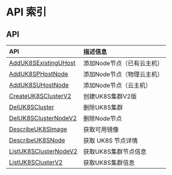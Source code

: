 # API 索引

## API

| API | 描述信息 |
|:---|:---|
|[AddUK8SExistingUHost](api/uk8s-api/add_uk8s_existing_uhost)|添加Node节点（已有云主机）|
|[AddUK8SPHostNode](api/uk8s-api/add_uk8s_phost_node)|添加Node节点（物理云主机）|
|[AddUK8SUHostNode](api/uk8s-api/add_uk8s_uhost_node)|添加Node节点（云主机）|
|[CreateUK8SClusterV2](api/uk8s-api/create_uk8s_cluster_v2)|创建UK8S集群V2版|
|[DelUK8SCluster](api/uk8s-api/del_uk8s_cluster)|删除UK8S集群|
|[DelUK8SClusterNodeV2](api/uk8s-api/del_uk8s_cluster_node_v2)|删除Node节点|
|[DescribeUK8SImage](api/uk8s-api/describe_uk8s_image)|获取可用镜像|
|[DescribeUK8SNode](api/uk8s-api/describe_uk8s_node)|获取 UK8S 节点详情|
|[ListUK8SClusterNodeV2](api/uk8s-api/list_uk8s_cluster_node_v2)|获取UK8S集群节点信息|
|[ListUK8SClusterV2](api/uk8s-api/list_uk8s_cluster_v2)|获取UK8S集群信息|
